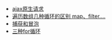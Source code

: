 <!-- * [概况](abstract\SUMMARY.md)
  * [电源管理](abstract\hms_abstract_power.md)
  * [基本信息](abstract\hms_abstract_information.md)
  * [操作系统](abstract\hms_abstract_os.md)
  * [IPMI配置](abstract\hms_abstract_ipmi.md)
  * [时间](abstract\hms_abstract_time.md)
  * [硬件信息定时扫描](abstract\hms_abstract_scan.md) -->
* [ajax原生请求](Ajax.md)
* [遍历数组几种循环的区别 map、filter....](Loop.md)
* [捕获和冒泡](CaptureAndBubble.md)
* [三种for循环](For.md)